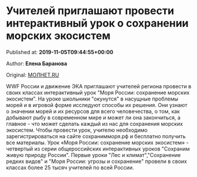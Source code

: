 
# Учителей приглашают провести интерактивный урок о сохранении морских экосистем

Published at: **2019-11-05T09:44:55+00:00**

Author: **Елена Баранова**

Original: [МОЛНЕТ.RU](https://www.molnet.ru/mos/ru/science/o_717415)

WWF России и движение ЭКА приглашают учителей региона провести в своих классах интерактивный урок "Моря России: сохранение морских экосистем". На уроке школьники "окунутся" в насущные проблемы морей и в игровой форме исследуют способы их решения. Они узнают о значении морей и их ресурсов для всего человечества, о том, как добывают рыбу в современном мире и может ли она закончиться, а главное - что может сделать каждый из нас для сохранения морских экосистем.
Чтобы провести урок, учителю необходимо зарегистрироваться на сайте сохранимморя.рф и бесплатно получить все материалы. Урок «Моря России: сохранение морских экосистем» - четвертый из серии общероссийских интерактивных уроков "Сохраним живую природу России". Первые уроки "Лес и климат","Сохранение редких видов" и "Моря России: угрозы и сохранение" провели в своих классах более 25 тысяч учителей по всей России.
